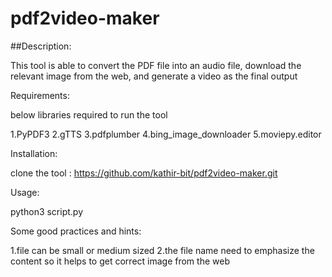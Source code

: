 # pdf2video-maker

##Description:

This tool is able to convert the PDF file into an audio file, download the relevant image from the web, and generate a video as the final output

Requirements:

below libraries required to run the tool

1.PyPDF3
2.gTTS
3.pdfplumber
4.bing_image_downloader
5.moviepy.editor 


Installation:

clone the tool : https://github.com/kathir-bit/pdf2video-maker.git

Usage:

python3 script.py

Some good practices and hints:

1.file can be small or medium sized 
2.the file name need to emphasize the content so it helps to get correct image from the web

